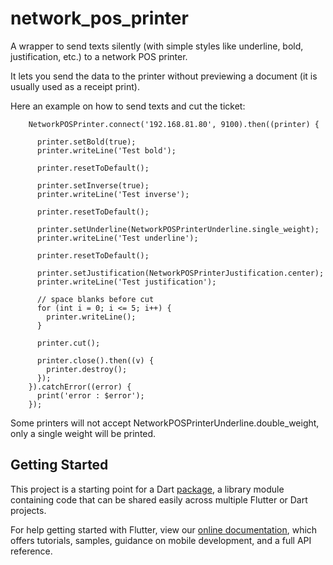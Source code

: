 # network_pos_printer

A wrapper to send texts silently (with simple styles like underline, bold, justification, etc.) to a network POS printer.

It lets you send the data to the printer without previewing a document (it is usually used as a receipt print).

Here an example on how to send texts and cut the ticket:
```
    NetworkPOSPrinter.connect('192.168.81.80', 9100).then((printer) {

      printer.setBold(true);
      printer.writeLine('Test bold');

      printer.resetToDefault();

      printer.setInverse(true);
      printer.writeLine('Test inverse');

      printer.resetToDefault();

      printer.setUnderline(NetworkPOSPrinterUnderline.single_weight);
      printer.writeLine('Test underline');

      printer.resetToDefault();

      printer.setJustification(NetworkPOSPrinterJustification.center);
      printer.writeLine('Test justification');

      // space blanks before cut
      for (int i = 0; i <= 5; i++) {
        printer.writeLine();
      }

      printer.cut();

      printer.close().then((v) {
        printer.destroy();
      });
    }).catchError((error) {
      print('error : $error');
    });
```

Some printers will not accept NetworkPOSPrinterUnderline.double_weight, only a single weight will be printed.

## Getting Started

This project is a starting point for a Dart
[package](https://flutter.io/developing-packages/),
a library module containing code that can be shared easily across
multiple Flutter or Dart projects.

For help getting started with Flutter, view our 
[online documentation](https://flutter.io/docs), which offers tutorials, 
samples, guidance on mobile development, and a full API reference.
